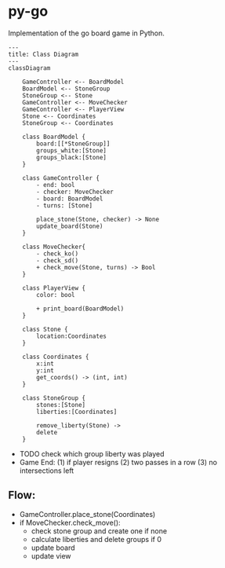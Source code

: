 # py-go
Implementation of the go board game in Python.

```mermaid
---
title: Class Diagram
---
classDiagram

    GameController <-- BoardModel
    BoardModel <-- StoneGroup
    StoneGroup <-- Stone
    GameController <-- MoveChecker
    GameController <-- PlayerView
    Stone <-- Coordinates
    StoneGroup <-- Coordinates

    class BoardModel {
        board:[[*StoneGroup]]
        groups_white:[Stone]
        groups_black:[Stone]
    }

    class GameController {
        - end: bool
        - checker: MoveChecker
        - board: BoardModel
        - turns: [Stone]

        place_stone(Stone, checker) -> None
        update_board(Stone)
    }

    class MoveChecker{
        - check_ko()
        - check_sd()
        + check_move(Stone, turns) -> Bool
    }

    class PlayerView {
        color: bool

        + print_board(BoardModel)
    }

    class Stone {
        location:Coordinates
    }

    class Coordinates {
        x:int
        y:int
        get_coords() -> (int, int)
    }

    class StoneGroup {
        stones:[Stone]
        liberties:[Coordinates]

        remove_liberty(Stone) ->
        delete   
    }
```

- TODO check which group liberty was played
- Game End: (1) if player resigns (2) two passes in a row (3) no intersections left

## Flow:
- GameController.place_stone(Coordinates)
- if MoveChecker.check_move():
    - check stone group and create one if none
    - calculate liberties and delete groups if 0
    - update board
    - update view